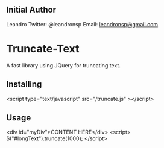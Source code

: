 Initial Author
--------------
Leandro
Twitter: @leandronsp
Email: leandronsp@gmail.com

Truncate-Text
===============

A fast library using JQuery for truncating text.


Installing
-----

&lt;script type="text/javascript" src="/truncate.js" &gt;&lt;/script&gt;

Usage
-----

&lt;div id="myDiv"&gt;CONTENT HERE&lt;/div&gt;
&lt;script&gt;
	$("#longText").truncate(1000);
&lt;/script&gt;
		
		

		
		

		
		

		
		
